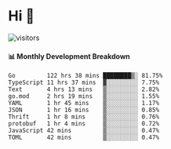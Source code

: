 # Hi 👋
 
![visitors](https://visitor-badge.glitch.me/badge?page_id=sorcererxw.sorcererx)

#### 📊 Monthly Development Breakdown

<!--START_SECTION:waka-->
```text
Go         122 hrs 38 mins ████████▒░ 81.75%
TypeScript 11 hrs 37 mins  ▓░░░░░░░░░ 7.75%
Text       4 hrs 13 mins   ▒░░░░░░░░░ 2.82%
go.mod     2 hrs 19 mins   ▒░░░░░░░░░ 1.55%
YAML       1 hr 45 mins    ▒░░░░░░░░░ 1.17%
JSON       1 hr 16 mins    ▒░░░░░░░░░ 0.85%
Thrift     1 hr 8 mins     ▒░░░░░░░░░ 0.76%
protobuf   1 hr 4 mins     ▒░░░░░░░░░ 0.72%
JavaScript 42 mins         ▒░░░░░░░░░ 0.47%
TOML       42 mins         ▒░░░░░░░░░ 0.47%
```
<!--END_SECTION:waka-->
